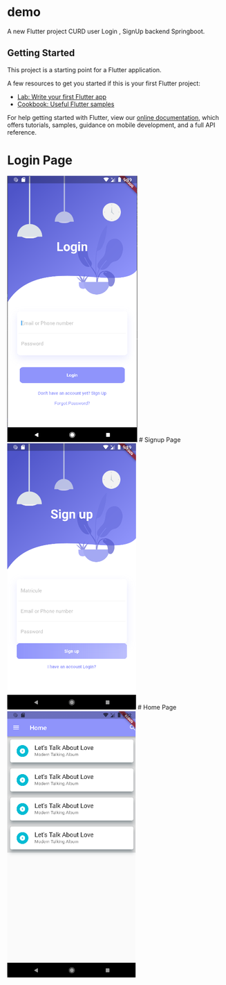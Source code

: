 # demo

A new Flutter project CURD user 
Login , SignUp backend Springboot.

## Getting Started

This project is a starting point for a Flutter application.

A few resources to get you started if this is your first Flutter project:

- [Lab: Write your first Flutter app](https://flutter.dev/docs/get-started/codelab)
- [Cookbook: Useful Flutter samples](https://flutter.dev/docs/cookbook)

For help getting started with Flutter, view our
[online documentation](https://flutter.dev/docs), which offers tutorials,
samples, guidance on mobile development, and a full API reference.


# Login Page
<img src="/assets/loginUI.png" alt="My cool Login page"/>
# Signup Page
<img src="/assets/signupUI.png" alt="My cool SignUP page"/>
# Home Page
<img src="/assets/homeUI.png" alt="My cool home page"/>
